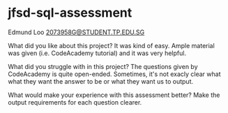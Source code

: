 # jfsd-sql-assessment
Edmund Loo
2073958G@STUDENT.TP.EDU.SG

What did you like about this project?
It was kind of easy. Ample material was given (i.e. CodeAcademy tutorial) and it was very helpful.

What did you struggle with in this project?
The questions given by CodeAcademy is quite open-ended. Sometimes, it's not exacly clear what what they want the answer to be or what they want us to output.

What would make your experience with this assessment better?
Make the output requirements for each question clearer.